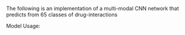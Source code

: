 The following is an implementation of a multi-modal CNN network that predicts from 65 classes of drug-interactions

Model Usage:
